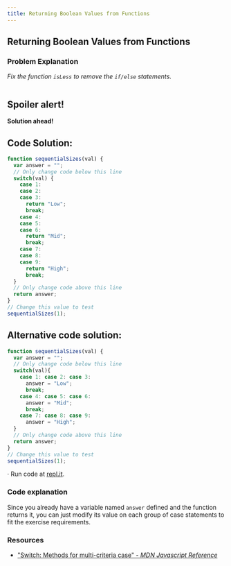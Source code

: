 ```yaml
---
title: Returning Boolean Values from Functions
---
```

## Returning Boolean Values from Functions

### Problem Explanation

_Fix the function `isLess` to remove the `if/else` statements._
```js

```


## Spoiler alert!

**Solution ahead!**

## Code Solution:
```javascript
function sequentialSizes(val) {
  var answer = "";
  // Only change code below this line
  switch(val) {
    case 1:
    case 2:
    case 3:
      return "Low";
      break;
    case 4:
    case 5:
    case 6:
      return "Mid";
      break;
    case 7:
    case 8:
    case 9:
      return "High";
      break;
  } 
  // Only change code above this line  
  return answer;  
}
// Change this value to test
sequentialSizes(1);
```

## Alternative code solution:

```javascript
function sequentialSizes(val) {
  var answer = "";
  // Only change code below this line
  switch(val){
    case 1: case 2: case 3:
      answer = "Low";
      break;
    case 4: case 5: case 6:
      answer = "Mid";
      break;
    case 7: case 8: case 9:
      answer = "High";
  }
  // Only change code above this line  
  return answer;  
}
// Change this value to test
sequentialSizes(1);
```
·  Run code at [repl.it](https://repl.it/@AdrianSkar/Basic-JS-Multiple-opts-in-switch).

### Code explanation
Since you already have a variable named `answer` defined and the function returns it, you can just modify its value on each group of case statements to fit the exercise requirements. 

### Resources
- ["Switch: Methods for multi-criteria case" - *MDN Javascript Reference*](https://developer.mozilla.org/en-US/docs/Web/JavaScript/Reference/Statements/switch)
<!--stackedit_data:
eyJoaXN0b3J5IjpbLTEwMjg5ODcyMTQsMTgzNzU1MjI5MywtMT
E1MDEzMzI2NywxNTEzODQ2MjA0LC0yMTQ2NzY0NDQ3LC0yNDA2
MDcwNTUsMjEzNTYwMTYyNCw4MTUyMzY5NTgsODIwODE1Mjg3LC
0xMTU2NDMyNjI2LC01OTg5MjU0MDYsLTk5MjM0NjI5NywtMTM2
NTAwNzc1NSwzNTUxNDMwNDcsLTEyNTM4ODIzNzgsLTE0NDQwOD
QyNDQsLTEwOTIwMTY2MzUsMjkxNDcwMTgsLTE5MzU0MTYyMzAs
LTE3MDM0OTE0NjVdfQ==
-->